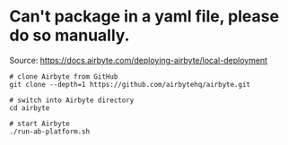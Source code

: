 # Can't package in a yaml file, please do so manually.

Source: https://docs.airbyte.com/deploying-airbyte/local-deployment

```
# clone Airbyte from GitHub
git clone --depth=1 https://github.com/airbytehq/airbyte.git

# switch into Airbyte directory
cd airbyte

# start Airbyte
./run-ab-platform.sh
```
